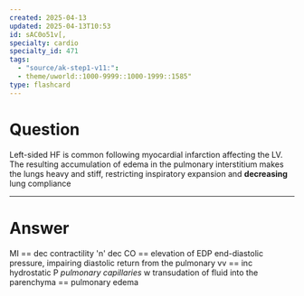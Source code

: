 ```yaml
---
created: 2025-04-13
updated: 2025-04-13T10:53
id: sAC0o51v[,
specialty: cardio
specialty_id: 471
tags:
  - "source/ak-step1-v11:": 
  - theme/uworld::1000-9999::1000-1999::1585"
type: flashcard
---
```


# Question
Left-sided HF is common following myocardial infarction affecting the LV. The resulting accumulation of edema in the pulmonary interstitium makes the lungs heavy and stiff, restricting inspiratory expansion and **decreasing** lung compliance

---

# Answer
MI == dec contractility 'n' dec CO == elevation of EDP end-diastolic pressure, impairing diastolic return from the pulmonary vv == inc hydrostatic P *pulmonary capillaries* w transudation of fluid into the parenchyma == pulmonary edema